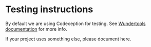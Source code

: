 Testing instructions
========================

By default we are using Codeception for testing.
See [Wundertools documentation](https://wundertools.wunder.io/) for more info.

If your project uses something else, please document here.

